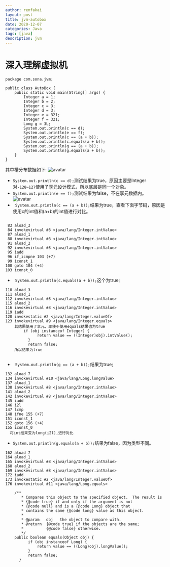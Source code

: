 ```yaml
---
author: renfakai
layout: post
title: jvm-autobox
date: 2020-12-07
categories: Java
tags: [java]
description: jvm
---
```


#   深入理解虚拟机

```
package com.sona.jvm;

public class AutoBox {
    public static void main(String[] args) {
        Integer a = 1;
        Integer b = 2;
        Integer c = 3;
        Integer d = 3;
        Integer e = 321;
        Integer f = 321;
        Long g = 3L;
        System.out.println(c == d);
        System.out.println(e == f);
        System.out.println(c == (a + b));
        System.out.println(c.equals(a + b));
      	System.out.println(g == (a + b));
        System.out.println(g.equals(a + b));
    }
}
```
  其中槽分布数据如下:
  ![avatar](/img/20210305/local.png)
* `System.out.println(c == d);`测试结果为true，原因主要是Integer对`-128~127`使用了享元设计模式，所以底层是同一个对象。
* `System.out.println(e == f);`测试结果为false，不在享元数据内。
  ![avatar](/img/20210305/flyweight.png)
* ` System.out.println(c == (a + b));`结果为true，查看下面字节码，原因是使用c的int值和(a+b)的int值进行对比。
```

 83 aload_3
 84 invokevirtual #8 <java/lang/Integer.intValue>
 87 aload_1
 88 invokevirtual #8 <java/lang/Integer.intValue>
 91 aload_2
 92 invokevirtual #8 <java/lang/Integer.intValue>
 95 iadd
 96 if_icmpne 103 (+7)
 99 iconst_1
100 goto 104 (+4)
103 iconst_0

```
* ` System.out.println(c.equals(a + b));`这个为true;
```
110 aload_3
111 aload_1
112 invokevirtual #8 <java/lang/Integer.intValue>
115 aload_2
116 invokevirtual #8 <java/lang/Integer.intValue>
119 iadd
120 invokestatic #2 <java/lang/Integer.valueOf>
123 invokevirtual #9 <java/lang/Integer.equals>
    其结果使用了享元，即使不使用equals结果也为true
        if (obj instanceof Integer) {
              return value == ((Integer)obj).intValue();
          }
          return false;
    所以结果为true
    
```
* `	System.out.println(g == (a + b));`结果为true;
```
132 aload 7
134 invokevirtual #10 <java/lang/Long.longValue>
137 aload_1
138 invokevirtual #8 <java/lang/Integer.intValue>
141 aload_2
142 invokevirtual #8 <java/lang/Integer.intValue>
145 iadd
146 i2l
147 lcmp
148 ifne 155 (+7)
151 iconst_1
152 goto 156 (+4)
155 iconst_0
  将int结果变为long(i2l),进行对比
```
* `System.out.println(g.equals(a + b));`结果为false，因为类型不同。
```
162 aload 7
164 aload_1
165 invokevirtual #8 <java/lang/Integer.intValue>
168 aload_2
169 invokevirtual #8 <java/lang/Integer.intValue>
172 iadd
173 invokestatic #2 <java/lang/Integer.valueOf>
176 invokevirtual #11 <java/lang/Long.equals>
    
    /**
       * Compares this object to the specified object.  The result is
       * {@code true} if and only if the argument is not
       * {@code null} and is a {@code Long} object that
       * contains the same {@code long} value as this object.
       *
       * @param   obj   the object to compare with.
       * @return  {@code true} if the objects are the same;
       *          {@code false} otherwise.
       */
    public boolean equals(Object obj) {
          if (obj instanceof Long) {
              return value == ((Long)obj).longValue();
          }
          return false;
      } 
```

  


